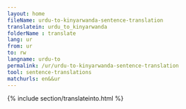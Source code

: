 ```yaml
---
layout: home
fileName: urdu-to-kinyarwanda-sentence-translation
translatein: urdu_to_kinyarwanda
folderName : translate
lang: ur
from: ur
to: rw
langname: urdu-to
permalink: /ur/urdu-to-kinyarwanda-sentence-translation
tool: sentence-translations
matchurls: en&&ur
---
```

{% include section/translateinto.html %}
